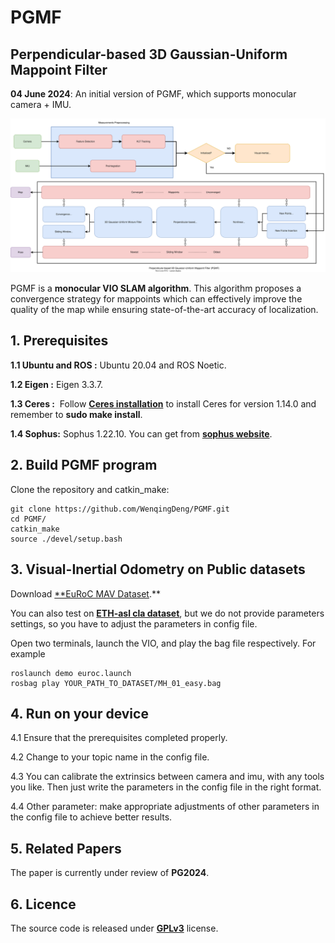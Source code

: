 # PGMF
## **Perpendicular-based 3D Gaussian-Uniform Mappoint Filter**
**04 June 2024**: An initial version of PGMF, which supports monocular camera + IMU.

![PGMF-VINS.svg](PGMF-VINS.svg)

PGMF is a **monocular VIO SLAM algorithm**. This algorithm proposes a convergence strategy for mappoints which can effectively improve the quality of the map while ensuring state-of-the-art  accuracy of localization. 




## **1. Prerequisites**
**1.1  Ubuntu and ROS :** Ubuntu 20.04 and ROS Noetic.

**1.2  Eigen :** Eigen 3.3.7.

**1.3  Ceres :**  Follow [**Ceres installation**](http://ceres-solver.org/installation.html) to install Ceres for version 1.14.0 and remember to **sudo make install**.

**1.4  Sophus:**  Sophus 1.22.10. You can get from [**sophus website**](https://github.com/strasdat/Sophus).




## 2. **Build PGMF program**
Clone the repository and catkin_make:

```
git clone https://github.com/WenqingDeng/PGMF.git
cd PGMF/
catkin_make
source ./devel/setup.bash
```




## 3. **Visual-Inertial Odometry on Public datasets**
Download [**EuRoC MAV Dataset](http://projects.asl.ethz.ch/datasets/doku.php?id=kmavvisualinertialdatasets).**

You can also test on [**ETH-asl cla dataset**](http://robotics.ethz.ch/~asl-datasets/maplab/multi_session_mapping_CLA/bags/), but we do not provide parameters settings, so you have to adjust the parameters in config file.

Open two terminals, launch the VIO, and play the bag file respectively. For example

```
roslaunch demo euroc.launch 
rosbag play YOUR_PATH_TO_DATASET/MH_01_easy.bag 
```




## 4. Run on your device
4.1 Ensure that the prerequisites completed properly.

4.2 Change to your topic name in the config file.

4.3 You can calibrate the extrinsics between camera and imu, with any tools you like. Then just write the parameters in the config file in the right format.

4.4 Other parameter: make appropriate adjustments of other parameters in the config file to achieve better results.




## 5. **Related Papers**
The paper is currently under review of **PG2024**.




## 6. **Licence**
The source code is released under **[GPLv3](http://www.gnu.org/licenses/)** license.
